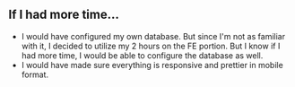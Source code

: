 ## If I had more time...

- I would have configured my own database. But since I'm not as familiar with it, I decided to utilize my 2 hours on the FE portion. But I know if I had more time, I would be able to configure the database as well.
- I would have made sure everything is responsive and prettier in mobile format.
